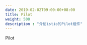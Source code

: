```yaml
---
date: 2019-02-02T09:00:00+08:00
title: Pilot
weight: 500
description : "介绍istio的Pilot组件"
---
```


Pilot